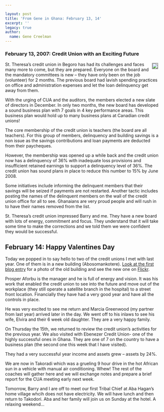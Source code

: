 ```yaml
---

layout: post
title: 'From Gene in Ghana: February 13, 14'
excerpt: ''
legacy: true
author:
  name: Gene Creelman
---
```


<h3>February 13, 2007: Credit Union with an Exciting Future</h3>
<p><a href="http://www.flickr.com/photos/21725989@N00/"><img src="http://farm1.static.flickr.com/125/391947582_cf4366304c_m.jpg" style="float:right; border: 2px solid #999999; margin: 4px;" /></a>St. Theresa&#8217;s credit union in Begoro has had its challenges and faces many more to come, but they are prepared. Everyone on the board and the mandatory committees is new – they have only been on the job (volunteer) for 2 months.  The previous board had lavish spending practices on office and administration expenses and let the loan delinquency get away from them.</p>
<p>With the urging of <span class="caps">CUA</span> and the auditors, the members elected a new slate of directors in December.  In only two months, the new board has developed a sound business plan with 7 goals in 4 key performance areas. This business plan would hold up to many business plans at Canadian credit unions!</p>
<p>The core membership of the credit union is teachers (the board are all teachers). For this group of members, delinquency and building savings is a non issue as the savings contributions and loan payments are deducted from their paycheques.</p>
<p>However, the membership was opened up a while back and the credit union now has a delinquency of 36% with inadequate loss provisions and insufficient retained earnings to support a delinquency level of 36%. The credit union has sound plans in place to reduce this number to 15% by June 2008.</p>
<p>Some initiatives include informing the delinquent members that their savings will be seized if payments are not restarted. Another tactic includes posting the names of the delinquent members on the wall of the credit union office for all to see. Ghanaians are very proud people and will rush in to have their names removed from the list.</p>
<p>St. Theresa&#8217;s credit union impressed Barry and me. They have a new board with lots of energy, commitment and focus. They understand that it will take some time to make the corrections and we told them we were confident they would be successful.</p>
<h2>February 14: Happy Valentines Day</h2>
<p>Today we popped in to say hello to two of the credit unions I met with last year. One of them is in a new building (Abosomankotere). <a href="http://www.opensourcecu.com/articles/2007/02/02/from-gene-in-ghana-happy-groundhogs-day">Look at the first blog entry</a> for a photo of the old building and see the new one on <a href="http://www.flickr.com/photos/21725989@N00/">Flickr</a>.</p>
<p>Prosper Aforbu is the manager and he is full of energy and vision. It was his work that enabled the credit union to see into the future and move out of the workplace (they still operate a satellite branch in the hospital) to a street front location. Financially they have had a very good year and have all the controls in place.</p>
<p>He was very excited to see me return and Marcia Greenwood (my partner from last year) arrived later in the day. We went off to his inlaws to see his wife, Elvira and their 6 week old daughter.  They are a very happy family.</p>
<p>On Thursday the 15th, we returned to review the credit union&#8217;s activities for the previous year. We also visited with Ebenezer Credit Union- one of the highly successful ones in Ghana. They are one of 7 on the country to have a business plan (the second one this week that I have visited).</p>
<p>They had a very successful year income and assets grew &#8211; assets by 24%.</p>
<p>We are now in Takoradi which was a grueling 9 hour drive in the hot African sun in a vehicle with manual air conditioning. Whew! The rest of the coaches will gather here and we will exchange notes and prepare a brief report for the <span class="caps">CUA</span> meeting early next week.</p>
<p>Tomorrow, Barry and I are off to meet our first Tribal Chief at Aba Hagan&#8217;s home village whcih does not have electricity. We will have lunch and then return to Takodori. Aba and her family will join us on Sunday at the hotel. A relaxing weekend&#8230;</p>
